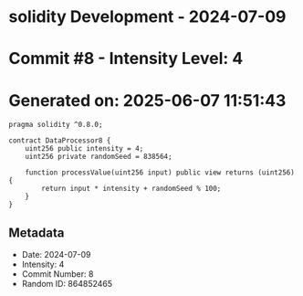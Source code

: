﻿# solidity Development - 2024-07-09
# Commit #8 - Intensity Level: 4
# Generated on: 2025-06-07 11:51:43
```solidity
pragma solidity ^0.8.0;

contract DataProcessor8 {
    uint256 public intensity = 4;
    uint256 private randomSeed = 838564;

    function processValue(uint256 input) public view returns (uint256) {
        return input * intensity + randomSeed % 100;
    }
}
```
## Metadata
- Date: 2024-07-09
- Intensity: 4
- Commit Number: 8
- Random ID: 864852465
